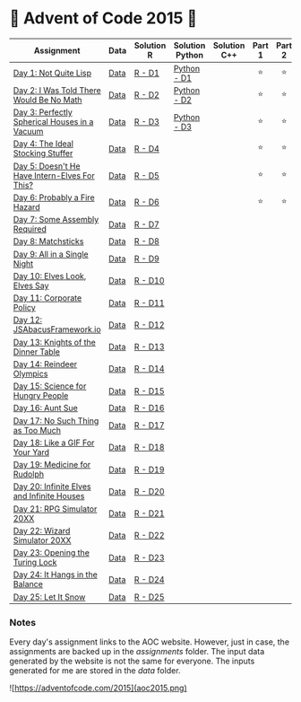# 🎄 Advent of Code 2015 🎁

| Assignment | Data | Solution R | Solution Python | Solution C++ | Part 1 | Part 2 |
|-------|---|---|---|---|:-:|:-:|
| [Day 1: Not Quite Lisp](https://adventofcode.com/2015/day/1) | [Data](data/day01.txt) | [R - D1](solutionsR/day01.R) | [Python - D1](solutionsPython/day01.py) |   | ⭐ | ⭐ |
| [Day 2: I Was Told There Would Be No Math](https://adventofcode.com/2015/day/2) | [Data](data/day02.txt) | [R - D2](solutionsR/day02.R) | [Python - D2](solutionsPython/day02.py) |   | ⭐ | ⭐ |
| [Day 3: Perfectly Spherical Houses in a Vacuum](https://adventofcode.com/2015/day/3) | [Data](data/day03.txt) | [R - D3](solutionsR/day03.R)  | [Python - D3](solutionsPython/day03.py) |   | ⭐ | ⭐ |
| [Day 4: The Ideal Stocking Stuffer](https://adventofcode.com/2015/day/4) | [Data](data/day04.txt) | [R - D4](solutionsR/day04.R)  |   |   | ⭐ | ⭐ |
| [Day 5: Doesn't He Have Intern-Elves For This?](https://adventofcode.com/2015/day/5) | [Data](data/day05.txt) | [R - D5](solutionsR/day05.R) |   |   | ⭐ | ⭐ |
| [Day 6: Probably a Fire Hazard](https://adventofcode.com/2015/day/6) | [Data](data/day06.txt) | [R - D6](solutionsR/day06.R) |   |   | ⭐ | ⭐ |
| [Day 7: Some Assembly Required](https://adventofcode.com/2015/day/7) | [Data](data/day07.txt) | [R - D7](solutionsR/day07.R) |   |   |   |   |
| [Day 8: Matchsticks](https://adventofcode.com/2015/day/8) | [Data](data/day08.txt) | [R - D8](solutionsR/day08.R) |   |   |   |   |
| [Day 9: All in a Single Night](https://adventofcode.com/2015/day/9) | [Data](data/day09.txt) | [R - D9](solutionsR/day09.R) |   |   |   |   |
| [Day 10: Elves Look, Elves Say](https://adventofcode.com/2015/day/10) | [Data](data/day10.txt) | [R - D10](solutionsR/day10.R) |   |   |   |   |
| [Day 11: Corporate Policy](https://adventofcode.com/2015/day/11) | [Data](data/day11.txt) | [R - D11](solutionsR/day11.R) |   |   |   |   |
| [Day 12: JSAbacusFramework.io](https://adventofcode.com/2015/day/12) | [Data](data/day12.txt) | [R - D12](solutionsR/day12.R) |   |   |   |   |
| [Day 13: Knights of the Dinner Table](https://adventofcode.com/2015/day/13) | [Data](data/day13.txt) | [R - D13](solutionsR/day13.R) |   |   |   |   |
| [Day 14: Reindeer Olympics](https://adventofcode.com/2015/day/14) | [Data](data/day14.txt) | [R - D14](solutionsR/day14.R) |   |   |   |   |
| [Day 15: Science for Hungry People](https://adventofcode.com/2015/day/15) | [Data](data/day15.txt) | [R - D15](solutionsR/day15.R) |   |   |   |   |
| [Day 16: Aunt Sue](https://adventofcode.com/2015/day/16) | [Data](data/day16.txt) | [R - D16](solutionsR/day16.R) |   |   |   |   |
| [Day 17: No Such Thing as Too Much](https://adventofcode.com/2015/day/17) | [Data](data/day17.txt) | [R - D17](solutionsR/day17.R) |   |   |   |   |
| [Day 18: Like a GIF For Your Yard](https://adventofcode.com/2015/day/18) | [Data](data/day18.txt) | [R - D18](solutionsR/day18.R) |   |   |   |   |
| [Day 19: Medicine for Rudolph](https://adventofcode.com/2015/day/19) | [Data](data/day19.txt) | [R - D19](solutionsR/day19.R) |   |   |   |   |
| [Day 20: Infinite Elves and Infinite Houses](https://adventofcode.com/2015/day/20) | [Data](data/day20.txt) | [R - D20](solutionsR/day20.R) |   |   |   |   |
| [Day 21: RPG Simulator 20XX](https://adventofcode.com/2015/day/21) | [Data](data/day21.txt) | [R - D21](solutionsR/day21.R) |   |   |   |   |
| [Day 22: Wizard Simulator 20XX](https://adventofcode.com/2015/day/22) | [Data](data/day22.txt) | [R - D22](solutionsR/day22.R) |   |   |   |   |
| [Day 23: Opening the Turing Lock](https://adventofcode.com/2015/day/23) | [Data](data/day23.txt) | [R - D23](solutionsR/day23.R) |   |   |   |   |
| [Day 24: It Hangs in the Balance](https://adventofcode.com/2015/day/24) | [Data](data/day24.txt) | [R - D24](solutionsR/day24.R) |   |   |   |   |
| [Day 25: Let It Snow](https://adventofcode.com/2015/day/25) | [Data](data/day25.txt) | [R - D25](solutionsR/day25.R) |   |   |   |   |


### Notes
Every day's assignment links to the AOC website. However, just in case, the assignments are backed up in the *assignments* folder. The input data generated by the website is not the same for everyone. The inputs generated for me are stored in the *data* folder.

![https://adventofcode.com/2015](aoc2015.png)
